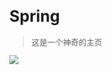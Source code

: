 # Spring

> 这是一个神奇的主页

![](https://throwable-blog-1256189093.cos.ap-guangzhou.myqcloud.com/static/img/error.jpg)

